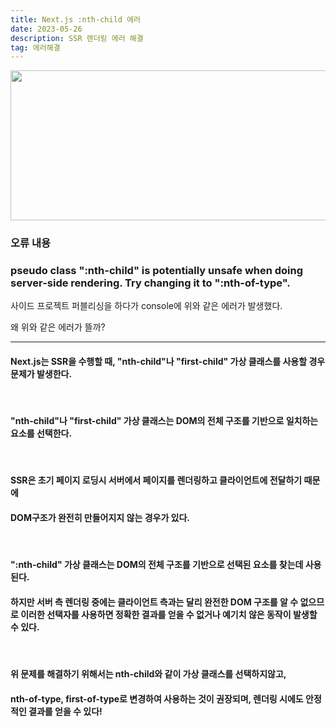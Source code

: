 ```yaml
---
title: Next.js :nth-child 에러
date: 2023-05-26
description: SSR 렌더링 에러 해결
tag: 에러해결
---
```


<Image src='/blog/32.png' width='600' height='240'/>
<br/>

### 오류 내용

### <span className="blue">pseudo class ":nth-child" is potentially unsafe when doing server-side rendering. Try changing it to ":nth-of-type". </span>

사이드 프로젝트 퍼블리싱을 하다가 console에 위와 같은 에러가 발생했다.

왜 위와 같은 에러가 뜰까?

---

#### Next.js는 SSR을 수행할 때, "nth-child"나 "first-child" 가상 클래스를 사용할 경우 문제가 발생한다.

<br/>

#### "nth-child"나 "first-child" 가상 클래스는 DOM의 전체 구조를 기반으로 일치하는 요소를 선택한다.

<br/>

#### SSR은 초기 페이지 로딩시 서버에서 페이지를 렌더링하고 클라이언트에 전달하기 때문에

#### DOM구조가 완전히 만들어지지 않는 경우가 있다.

<br/>

#### ":nth-child" 가상 클래스는 DOM의 전체 구조를 기반으로 선택된 요소를 찾는데 사용된다.

#### 하지만 서버 측 렌더링 중에는 클라이언트 측과는 달리 완전한 DOM 구조를 알 수 없으므로 이러한 선택자를 사용하면 정확한 결과를 얻을 수 없거나 예기치 않은 동작이 발생할 수 있다.

<br/>

#### 위 문제를 해결하기 위해서는 nth-child와 같이 가상 클래스를 선택하지않고,

#### nth-of-type, first-of-type로 변경하여 사용하는 것이 권장되며, 렌더링 시에도 안정적인 결과를 얻을 수 있다!
